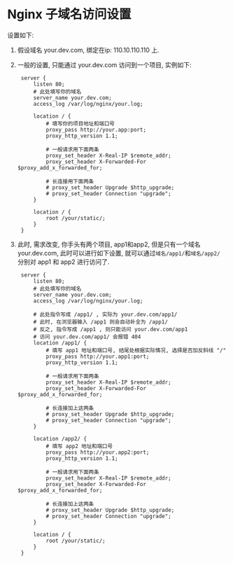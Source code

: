 Nginx 子域名访问设置  
=  

设置如下:  
1. 假设域名 your.dev.com, 绑定在ip: 110.10.110.110 上.  
2. 一般的设置, 只能通过 your.dev.com 访问到一个项目, 实例如下:  

        server {  
            listen 80;
            # 此处填写你的域名
            server_name your.dev.com;
            access_log /var/log/nginx/your.log;

            location / {
                # 填写你的项目地址和端口号
                proxy_pass http://your.app:port;
                proxy_http_version 1.1;  

                # 一般请求用下面两条
                proxy_set_header X-Real-IP $remote_addr;
                proxy_set_header X-Forwarded-For $proxy_add_x_forwarded_for;  

                # 长连接用下面两条  
                # proxy_set_header Upgrade $http_upgrade;
                # proxy_set_header Connection "upgrade";
            }

            location / {
                root /your/static/;
            }
        }

3. 此时, 需求改变, 你手头有两个项目, app1和app2, 但是只有一个域名
   your.dev.com, 此时可以进行如下设置, 就可以通过`域名/app1/`和`域名/app2/`
   分别对 app1 和 app2 进行访问了.

        server {  
            listen 80;
            # 此处填写你的域名
            server_name your.dev.com;
            access_log /var/log/nginx/your.log;

            # 此处指令写成 /app1/ , 实际为 your.dev.com/app1/
            # 此时, 在浏览器输入 /app1 则会自动补全为 /app1/
            # 反之, 指令写成 /app1 , 则只能访问 your.dev.com/app1
            # 访问 your.dev.com/app1/ 会报错 404
            location /app1/ {
                # 填写 app1 地址和端口号, 结尾处根据实际情况, 选择是否加反斜线 "/"
                proxy_pass http://your.app1:port;
                proxy_http_version 1.1;  

                # 一般请求用下面两条
                proxy_set_header X-Real-IP $remote_addr;
                proxy_set_header X-Forwarded-For $proxy_add_x_forwarded_for;  

                # 长连接加上这两条  
                # proxy_set_header Upgrade $http_upgrade;
                # proxy_set_header Connection "upgrade";
            }

            location /app2/ {
                # 填写 app2 地址和端口号
                proxy_pass http://your.app2:port;
                proxy_http_version 1.1;  

                # 一般请求用下面两条
                proxy_set_header X-Real-IP $remote_addr;
                proxy_set_header X-Forwarded-For $proxy_add_x_forwarded_for;  

                # 长连接加上这两条  
                # proxy_set_header Upgrade $http_upgrade;
                # proxy_set_header Connection "upgrade";
            }

            location / {
                root /your/static/;
            }
        }